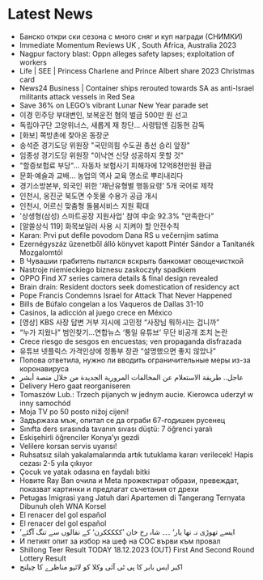 # Latest News
-  Банско откри ски сезона с много сняг и куп награди (СНИМКИ)
-  Immediate Momentum Reviews UK , South Africa, Australia 2023
-  Nagpur factory blast: Oppn alleges safety lapses; exploitation of workers
-  Life | SEE | Princess Charlene and Prince Albert share 2023 Christmas card
-  News24 Business | Container ships rerouted towards SA as anti-Israel militants attack vessels in Red Sea
-  Save 36% on LEGO’s vibrant Lunar New Year parade set
-  이경 민주당 부대변인, 보복운전 혐의 벌금 500만 원 선고
-  독립야구단 고양위너스, 새롭게 재 창단... 사령탑엔 김동현 감독
-  [화보] 쪽방촌에 찾아온 동장군
-  송석준 경기도당 위원장 "국민의힘 수도권 총선 승리 앞장"
-  임종성 경기도당 위원장 "이낙연 신당 성공하지 못할 것"
-  "할증보험료 부당"… 자동차 보험사기 피해자에 12억8천만원 환급
-  문화·예술과 교배… 농업의 역사 교육 명소로 뿌리내리다
-  경기소방본부, 외국인 위한 '재난유형별 행동요령' 5개 국어로 제작
-  인천시, 옹진군 북도면 수돗물 수용가 공급 개시
-  인천시, 어르신 맞춤형 돌봄서비스 지원 확대
-  '상생형(삼성) 스마트공장 지원사업' 참여 中企 92.3% "만족한다"
-  [알쏠상식 119] 화목보일러 사용 시 지켜야 할 안전수칙
-  Karan: Prvi put defile povodom Dana RS u večernjim satima
-  Ezernégyszáz üzenetből álló könyvet kapott Pintér Sándor a Tanítanék Mozgalomtól
-  В Чувашии грабитель пытался вскрыть банкомат овощечисткой
-  Nastroje niemieckiego biznesu zaskoczyły spadkiem
-  OPPO Find X7 series camera details & final design revealed
-  Brain drain: Resident doctors seek domestication of residency act
-  Pope Francis Condemns Israel for Attack That Never Happened
-  Bills de Búfalo congelan a los Vaqueros de Dallas 31-10
-  Casinos, la adicción al juego crece en México
-  [영상] KBS 사장 답변 거부 지시에 고민정 “사장님 뭐하시는 겁니까”
-  “누가 지웠나” 범인찾기…연합뉴스 ‘통일 유튜브’ 무단 비공개 조치 논란
-  Crece riesgo de sesgos en encuestas; ven propaganda disfrazada
-  유튜브 넷플릭스 가격인상에 정통부 장관 “설명했으면 좋지 않았나”
-  Попова ответила, нужно ли вводить ограничительные меры из-за коронавируса
-  عاجل.. طريقة الاستعلام عن المخالفات المرورية الجديدة من خلال منصة أبشر
-  Delivery Hero gaat reorganiseren
-  Tomaszów Lub.: Trzech pijanych w jednym aucie. Kierowca uderzył w inny samochód
-  Moja TV po 50 posto nižoj cijeni!
-  Задържаха мъж, опитал се да ограби 67-годишен русенец
-  Sınıfta ders sırasında tavanın sıvası düştü: 7 öğrenci yaralı
-  Eskişehirli öğrenciler Konya’yı gezdi
-  Velilere korsan servis uyarısı!
-  Ruhsatsız silah yakalamalarında artık tutuklama kararı verilecek! Hapis cezası 2-5 yıla çıkıyor
-  Çocuk ve yatak odasına en faydalı bitki
-  Новите Ray Ban очила и Меta прожектират образи, превеждат, показват картинки и предлагат съчетания от дрехи
-  Petugas Imigrasi yang Jatuh dari Apartemen di Tangerang Ternyata Dibunuh oleh WNA Korsel
-  El renacer del gol español
-  El renacer del gol español
-  ’ایسے تھوڑی نہ تھا یار‘ ۔۔۔ شاہ رخ خان ’کککککرن‘ کے نقالوں سے تنگ آگئے
-  И петият опит за избор на шеф на СОС върви към провал
-  Shillong Teer Result TODAY 18.12.2023 (OUT) First And Second Round Lottery Result
-  اکبر ایس بابر کا پی ٹی آئی وکلا کو لائیو مناظرے کا چیلنج
